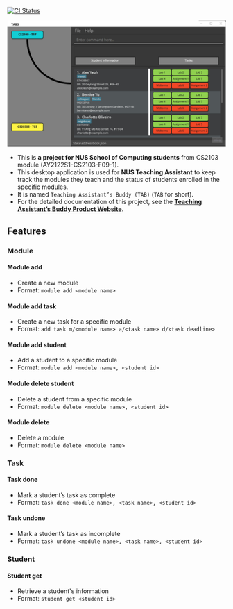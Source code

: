 [![CI Status](https://github.com/AY2122S1-CS2103-F09-1/tp/workflows/Java%20CI/badge.svg)](https://github.com/AY2122S1-CS2103-F09-1/tp/actions)

![Ui](docs/images/Ui.png)

* This is **a project for NUS School of Computing students** from CS2103 module (AY2122S1-CS2103-F09-1).<br>
* This desktop application is used for **NUS Teaching Assistant** to keep track the modules they teach and the status of students enrolled in the specific modules.
* It is named `Teaching Assistant’s Buddy (TAB)` (`TAB` for short).
* For the detailed documentation of this project, see the **[Teaching Assistant’s Buddy Product Website](https://ay2122s1-cs2103-f09-1.github.io/tp/)**.


## Features

### Module

#### Module add

* Create a new module
* Format: `module add <module name>`

#### Module add task

* Create a new task for a specific module
* Format: `add task m/<module name> a/<task name> d/<task deadline>`

#### Module add student

* Add a student to a specific module
* Format: `module add <module name>, <student id>`

#### Module delete student

* Delete a student from a specific module
* Format: `module delete <module name>, <student id>`

#### Module delete

* Delete a module
* Format: `module delete <module name>`


### Task

#### Task done

* Mark a student’s task as complete
* Format: `task done <module name>, <task name>, <student id>`

#### Task undone

* Mark a student’s task as incomplete
* Format: `task undone <module name>, <task name>, <student id>`


### Student

#### Student get

* Retrieve a student's information
* Format: `student get <student id>`
